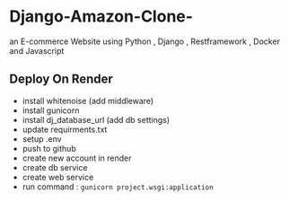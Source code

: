 # Django-Amazon-Clone-
an E-commerce Website using Python , Django , Restframework , Docker and Javascript 

## Deploy On Render 
- install whitenoise (add middleware)
- install gunicorn 
- install dj_database_url (add db settings)
- update requirments.txt
- setup .env 
- push to github
- create new account in render 
- create db service 
- create web service 
- run command : `gunicorn project.wsgi:application` 
